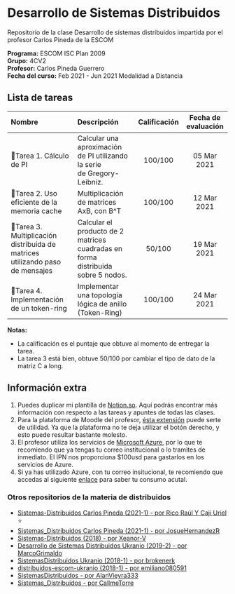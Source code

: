 # Desarrollo de Sistemas Distribuidos

Repositorio de la clase Desarrollo de sistemas distribuidos impartida por el profesor Carlos Pineda de la ESCOM  

**Programa:** ESCOM ISC Plan 2009    
**Grupo:** 4CV2  
**Profesor:** Carlos Pineda Guerrero  
**Fecha del curso:** Feb 2021 - Jun 2021 Modalidad a Distancia

## Lista de tareas
|Nombre |Descripción |Calificación|Fecha de evaluación|
:--- | :--- | :---:|:---:|
📝Tarea 1. Cálculo de PI | Calcular una aproximación de PI utilizando la serie de Gregory-Leibniz. | 100/100 | 05 Mar 2021
📝Tarea 2. Uso eficiente de la memoria cache | Multiplicación de matrices AxB, con B^T |100/100 | 12 Mar 2021
📝Tarea 3. Multiplicación distribuida de matrices utilizando paso de mensajes | Calcular el producto de 2 matrices cuadradas en forma distribuida sobre 5 nodos. | 50/100 |19 Mar 2021
📝Tarea 4. Implementación de un token-ring | Implementar una topología lógica de anillo (Token-Ring) | 100/100 |24 Mar 2021

**Notas:** 
- La calificación es el puntaje que obtuve al momento de entregar la tarea. 
- La tarea 3 está bien, obtuve 50/100 por cambiar el tipo de dato de la matriz C a long.
## Información extra
1. Puedes duplicar mi plantilla de [Notion.so](https://www.notion.so/vazpeitiah/Distribuidos-f58b0e3602124b09827a03c755974598). Aquí podrás encontrar más información con respecto a las tareas y apuntes de todas las clases.
2. Para la plataforma de Moodle del profesor, [ésta extensión](https://chrome.google.com/webstore/detail/enable-right-click-for-go/ofgdcdohlhjfdhbnfkikfeakhpojhpgm?hl=es) puede serte de utilidad. Ya que la plataforma no te deja utilizar el botón derecho, y esto puede resultar bastante molesto.
3. El profesor utiliza los servicios de [Microsoft Azure](http://azure.microsoft.com/), por lo que te recomiendo que ya tengas tu correo institucional o lo tramites de inmediato. El IPN nos proporciona $100usd para gastarlos en los servicios de Azure. 
4. Si ya has utilizado Azure, con tu correo insitucional, te recomiendo que accedas al siguiente [enlace](https://www.microsoftazuresponsorships.com/Balance) para saber tu consumo acutal.

### Otros repositorios de la materia de distribuidos
- [Sistemas-Distribuidos Carlos Pineda (2021-1) - por Rico Raúl Y Caji Uriel](https://github.com/gren29/Sistemas-Distribuidos) ⭐
- [Sistemas_Distribuidos Carlos Pineda (2021-1) - por JosueHernandezR](https://github.com/JosueHernandezR/Sistemas_Distribuidos)
- [Sistemas-Distribuidos (2018) - por Xeanor-V](https://github.com/Xeanor-V/Sistemas-Distribuidos)
- [Desarrollo de Sistemas Distribuidos Ukranio (2019-2) - por MarcoGrimaldo](https://github.com/MarcoGrimaldo/DSD)
- [SistemasDistribuidos Ukranio (2018-1) - por brokenerk](https://github.com/brokenerk/SistemasDistribuidos)
- [distribuidos-escom-ukranio (2018-1) - por emiliano080591](https://github.com/emiliano080591/distribuidos-escom-ukranio)
- [SistemasDistribuidos - por AlanVieyra333](https://github.com/AlanVieyra333/SistemasDistribuidos)
- [Sistemas_Distribuidos - por CallmeTorre](https://github.com/CallmeTorre/Sistemas_Distribuidos)
